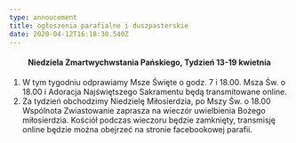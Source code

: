 ```yaml
---
type: annoucement
title: ogłoszenia parafialne i duszpasterskie
date: 2020-04-12T16:18:30.540Z
---
```


<h4 style="text-align:center;">Niedziela Zmartwychwstania Pańskiego, Tydzień 13-19 kwietnia</h4>

1. W tym tygodniu odprawiamy Msze Święte o godz. 7 i 18.00. Msza Św. o 18.00 i Adoracja Najświętszego Sakramentu będą transmitowane online.
2. Za tydzień obchodzimy Niedzielę Miłosierdzia, po Mszy Św. o 18.00 Wspólnota Zwiastowanie zaprasza na wieczór uwielbienia Bożego miłosierdzia. Kościół podczas wieczoru będzie zamknięty, transmisję online będzie można obejrzeć na stronie facebookowej parafii.
